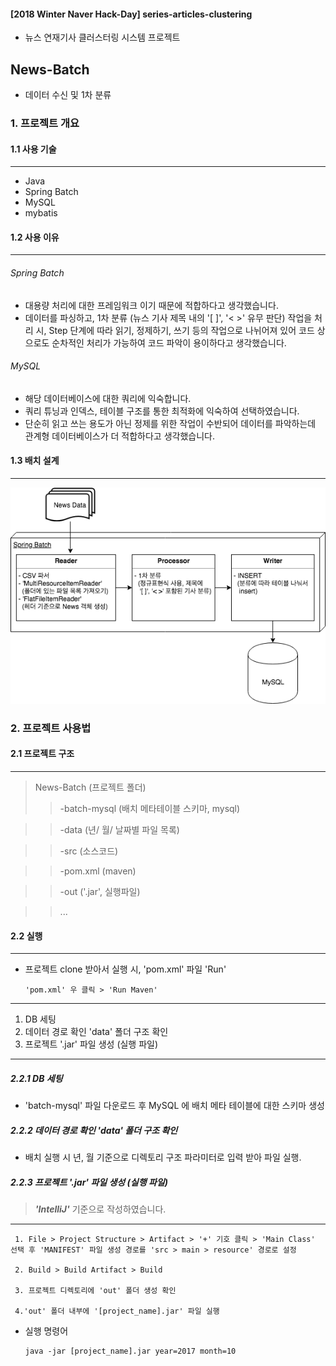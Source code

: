 #### [2018 Winter Naver Hack-Day] series-articles-clustering
- 뉴스 연재기사 클러스터링 시스템 프로젝트

News-Batch
--------------
- 데이터 수신 및 1차 분류

### 1. 프로젝트 개요
#### 1.1 사용 기술
---
* Java
* Spring Batch
* MySQL
* mybatis

#### 1.2 사용 이유
---
###### Spring Batch
* 대용량 처리에 대한 프레임워크 이기 때문에 적합하다고 생각했습니다.
* 데이터를 파싱하고, 1차 분류 (뉴스 기사 제목 내의 '[ ]', '< >' 유무 판단) 작업을 처리 시, Step 단계에 따라 읽기, 정제하기, 쓰기 등의 작업으로 나뉘어져 있어 코드 상으로도 순차적인 처리가 가능하여 코드 파악이 용이하다고 생각했습니다.

###### MySQL
* 해당 데이터베이스에 대한 쿼리에 익숙합니다.
* 쿼리 튜닝과 인덱스, 테이블 구조를 통한 최적화에 익숙하여 선택하였습니다.
* 단순히 읽고 쓰는 용도가 아닌 정제를 위한 작업이 수반되어 데이터를 파악하는데 관계형 데이터베이스가 더 적합하다고 생각했습니다.

#### 1.3 배치 설계
---
![project_structure](./image/project_structure.png)

### 2. 프로젝트 사용법
#### 2.1 프로젝트 구조
---
>News-Batch (프로젝트 폴더)
>>-batch-mysql (배치 메타테이블 스키마, mysql)

>>-data (년/ 월/ 날짜별 파일 목록)

>>-src (소스코드)

>>-pom.xml (maven)

>>-out ('.jar', 실행파일)

>>...

#### 2.2 실행
---
* 프로젝트 clone 받아서 실행 시, 'pom.xml' 파일 'Run'

      'pom.xml' 우 클릭 > 'Run Maven'
      
---

1. DB 세팅
2. 데이터 경로 확인 'data' 폴더 구조 확인
3. 프로젝트 '.jar' 파일 생성 (실행 파일)
---

##### 2.2.1 DB 세팅
* 'batch-mysql' 파일 다운로드 후 MySQL 에 배치 메타 테이블에 대한 스키마 생성


##### 2.2.2 데이터 경로 확인 'data' 폴더 구조 확인
* 배치 실행 시 년, 월 기준으로 디렉토리 구조 파라미터로 입력 받아 파일 실행.


##### 2.2.3 프로젝트 '.jar' 파일 생성 (실행 파일)
> <strong><em>'IntelliJ'</em></strong> 기준으로 작성하였습니다.
___

     1. File > Project Structure > Artifact > '+' 기호 클릭 > 'Main Class' 선택 후 'MANIFEST' 파일 생성 경로를 'src > main > resource' 경로로 설정
     
	 2. Build > Build Artifact > Build
	 
	 3. 프로젝트 디렉토리에 'out' 폴더 생성 확인
	 
	 4.'out' 폴더 내부에 '[project_name].jar' 파일 실행

* 실행 명령어

	  java -jar [project_name].jar year=2017 month=10

